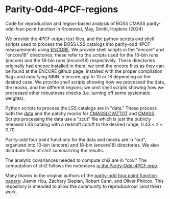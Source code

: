 # Parity-Odd-4PCF-regions
Code for reproduction and region-based analysis of BOSS CMASS parity-odd-four-point function in Krolewski, May, Smith, Hopkins (2024)

We provide the 4PCF output text files, and the python scripts and shell scripts used to process the BOSS LSS catalogs into parity-odd 4PCF measurements using [ENCORE](https://github.com/oliverphilcox/encore). We provide shell scripts in the "encore" and "encore18" directories; these refer to the scripts used for the 10-bin runs (encore) and the 18-bin runs (encore18) respectively. These directories originally had encore installed in them; we omit the encore files as they can be found at the ENCORE github page, installed with the proper compilation flags and modifying NBIN in encore.cpp to 10 or 18 depending on the desired case.  We provide shell scripts showing how we processed the data, the mocks, and the different regions; we omit shell scripts showing how we processed other robustness checks (i.e. turning off some systematic weights).

Python scripts to process the LSS catalogs are in "data." These process both the [data](https://data.sdss.org/sas/dr12/boss/lss/) and the patchy mocks for [CMASSLOWZTOT](https://data.sdss.org/sas/dr12/boss/lss/dr12_multidark_patchy_mocks/) and [CMASS](https://www.ub.edu/bispectrum/page11.html). Scripts processing the data use a "zcut" file which is just the publicly released LSS catalog with a redshift cutoff to the desired range, 0.43 < z < 0.70.

Parity-odd four point functions for the data and mocks are in "out", organized into 10-bin (encore) and 18-bin (encore18) directories. We also distribute files of chi2 summarizing the results.

The analytic covariances needed to compute chi2 are in "cov." The computation of chi2 follows the notebooks [in the Parity-Odd-4PCF repo](https://github.com/oliverphilcox/Parity-Odd-4PCF).

Many thanks to the original authors of the [parity-odd four point function](https://arxiv.org/abs/2206.03625) [papers](https://arxiv.org/abs/2206.04227): Jiamin Hou, Zachary Slepian, Robert Cahn, and Oliver Philcox. This repository is intended to allow the community to reproduce our (and their) work.
